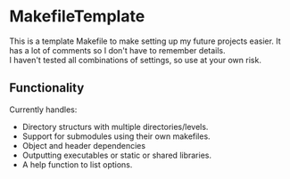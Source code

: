 # MakefileTemplate

This is a template Makefile to make setting up my future projects easier. It has a lot of comments so I don't have to remember details.  
I haven't tested all combinations of settings, so use at your own risk.

## Functionality

Currently handles:  
- Directory structurs with multiple directories/levels.
- Support for submodules using their own makefiles.
- Object and header dependencies
- Outputting executables or static or shared libraries.
- A help function to list options.
